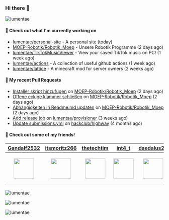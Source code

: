 ### Hi there 👋

<img src="https://count.getloli.com/@lumentae?name=lumentae&theme=booru-lisu&padding=7&offset=0&align=top&scale=1&pixelated=1&darkmode=auto" alt="lumentae" />

#### 👷 Check out what I'm currently working on

- [lumentae/personal-site](https://github.com/lumentae/personal-site) - A personal site (today)
- [MOEP-Robotik/Robotik_Moep](https://github.com/MOEP-Robotik/Robotik_Moep) - Unsere Robotik Programme (2 days ago)
- [lumentae/TikTokMusicViewer](https://github.com/lumentae/TikTokMusicViewer) - View your saved TikTok music on PC! (1 week ago)
- [lumentae/actions](https://github.com/lumentae/actions) - A collection of useful github actions (1 week ago)
- [lumentae/lattice](https://github.com/lumentae/lattice) - A minecraft mod for server owners (2 weeks ago)

#### 🔨 My recent Pull Requests

- [Installer skript hinzufügen](https://github.com/MOEP-Robotik/Robotik_Moep/pull/5) on [MOEP-Robotik/Robotik_Moep](https://github.com/MOEP-Robotik/Robotik_Moep) (2 days ago)
- [Offene eckige klammer schließen](https://github.com/MOEP-Robotik/Robotik_Moep/pull/4) on [MOEP-Robotik/Robotik_Moep](https://github.com/MOEP-Robotik/Robotik_Moep) (2 days ago)
- [Abhängigkeiten in Readme.md updaten](https://github.com/MOEP-Robotik/Robotik_Moep/pull/3) on [MOEP-Robotik/Robotik_Moep](https://github.com/MOEP-Robotik/Robotik_Moep) (2 days ago)
- [Add release job](https://github.com/lumentae/provisioner/pull/1) on [lumentae/provisioner](https://github.com/lumentae/provisioner) (3 weeks ago)
- [Update submissions.yml](https://github.com/hackclub/highway/pull/621) on [hackclub/highway](https://github.com/hackclub/highway) (4 months ago)

#### 👯 Check out some of my friends!
| [Gandalf2532](https://github.com/Gandalf2532) | [itsmoritz266](https://github.com/itsmoritz266) | [thetechtim](https://github.com/thetechtim) | [int4_t](https://github.com/RewardedIvan) | [daedalus26](https://github.com/FRIES-7) |
|---|---|---|---|---|
| <p align="center"><img src="https://avatars.githubusercontent.com/u/179391414" width="64" height="64" /></p> | <p align="center"><img src="https://avatars.githubusercontent.com/u/199896953" width="64" height="64" /></p> | <p align="center"><img src="https://avatars.githubusercontent.com/u/205191628" width="64" height="64" /></p> | <p align="center"><img src="https://avatars.githubusercontent.com/u/67065165" width="64" height="64" /></p> | <p align="center"><img src="https://avatars.githubusercontent.com/u/203162333" width="64" height="64" /></p> |

<p style="width:100%"><img align="center" src="https://github-readme-stats.vercel.app/api?username=lumentae&count_private=true&theme=github_dark&show_icons=true&border_color=4C8EDA&include_all_commits=true&border_radius=12" alt="lumentae" /></p>
<p style="width:100%"><img align="center" src="https://github-readme-stats.vercel.app/api/top-langs/?username=lumentae&theme=github_dark&layout=compact&border_color=4C8EDA&card_width=445&border_radius=12" alt="lumentae" /></p>
<p style="width:100%"><img align="left" src="https://github-readme-stats.hackclub.dev/api/wakatime?username=2366&api_domain=hackatime.hackclub.com&&custom_title=Hackatime+Stats&layout=compact&cache_seconds=0&langs_count=8&theme=github_dark&border_radius=12&border_color=4C8EDA" alt="lumentae" /></p>
